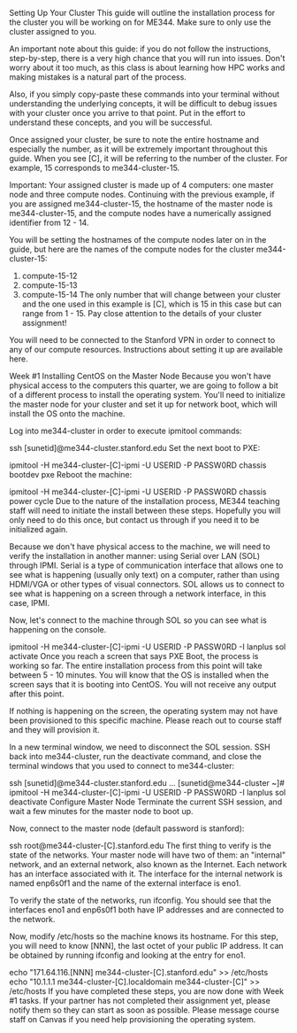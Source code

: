 Setting Up Your Cluster
This guide will outline the installation process for the cluster you will be working on for ME344. Make sure to only use the cluster assigned to you.

An important note about this guide: if you do not follow the instructions, step-by-step, there is a very high chance that you will run into issues. Don't worry about it too much, as this class is about learning how HPC works and making mistakes is a natural part of the process.

Also, if you simply copy-paste these commands into your terminal without understanding the underlying concepts, it will be difficult to debug issues with your cluster once you arrive to that point. Put in the effort to understand these concepts, and you will be successful.

Once assigned your cluster, be sure to note the entire hostname and especially the number, as it will be extremely important throughout this guide. When you see [C], it will be referring to the number of the cluster. For example, 15 corresponds to me344-cluster-15.

Important: Your assigned cluster is made up of 4 computers: one master node and three compute nodes. Continuing with the previous example, if you are assigned me344-cluster-15, the hostname of the master node is me344-cluster-15, and the compute nodes have a numerically assigned identifier from 12 - 14.

You will be setting the hostnames of the compute nodes later on in the guide, but here are the names of the compute nodes for the cluster me344-cluster-15:

1. compute-15-12
2. compute-15-13
3. compute-15-14
The only number that will change between your cluster and the one used in this example is [C], which is 15 in this case but can range from 1 - 15. Pay close attention to the details of your cluster assignment!

You will need to be connected to the Stanford VPN in order to connect to any of our compute resources. Instructions about setting it up are available here.

Week #1
Installing CentOS on the Master Node
Because you won't have physical access to the computers this quarter, we are going to follow a bit of a different process to install the operating system. You'll need to initialize the master node for your cluster and set it up for network boot, which will install the OS onto the machine.

Log into me344-cluster in order to execute ipmitool commands:

ssh [sunetid]@me344-cluster.stanford.edu
Set the next boot to PXE:

ipmitool -H me344-cluster-[C]-ipmi -U USERID -P PASSW0RD chassis bootdev pxe
Reboot the machine:

ipmitool -H me344-cluster-[C]-ipmi -U USERID -P PASSW0RD chassis power cycle
Due to the nature of the installation process, ME344 teaching staff will need to initiate the install between these steps. Hopefully you will only need to do this once, but contact us through if you need it to be initialized again.

Because we don't have physical access to the machine, we will need to verify the installation in another manner: using Serial over LAN (SOL) through IPMI. Serial is a type of communication interface that allows one to see what is happening (usually only text) on a computer, rather than using HDMI/VGA or other types of visual connectors. SOL allows us to connect to see what is happening on a screen through a network interface, in this case, IPMI.

Now, let's connect to the machine through SOL so you can see what is happening on the console.

ipmitool -H me344-cluster-[C]-ipmi -U USERID -P PASSW0RD -I lanplus sol activate
Once you reach a screen that says PXE Boot, the process is working so far. The entire installation process from this point will take between 5 - 10 minutes. You will know that the OS is installed when the screen says that it is booting into CentOS. You will not receive any output after this point.

If nothing is happening on the screen, the operating system may not have been provisioned to this specific machine. Please reach out to course staff and they will provision it.

In a new terminal window, we need to disconnect the SOL session. SSH back into me344-cluster, run the deactivate command, and close the terminal windows that you used to connect to me344-cluster:

ssh [sunetid]@me344-cluster.stanford.edu
...
[sunetid@me344-cluster ~]# ipmitool -H me344-cluster-[C]-ipmi -U USERID -P PASSW0RD -I lanplus sol deactivate
Configure Master Node
Terminate the current SSH session, and wait a few minutes for the master node to boot up.

Now, connect to the master node (default password is stanford):

ssh root@me344-cluster-[C].stanford.edu
The first thing to verify is the state of the networks. Your master node will have two of them: an "internal" network, and an external network, also known as the Internet. Each network has an interface associated with it. The interface for the internal network is named enp6s0f1 and the name of the external interface is eno1.

To verify the state of the networks, run ifconfig. You should see that the interfaces eno1 and enp6s0f1 both have IP addresses and are connected to the network.

Now, modify /etc/hosts so the machine knows its hostname. For this step, you will need to know [NNN], the last octet of your public IP address. It can be obtained by running ifconfig and looking at the entry for eno1.

echo "171.64.116.[NNN] me344-cluster-[C].stanford.edu" >> /etc/hosts
echo "10.1.1.1 me344-cluster-[C].localdomain me344-cluster-[C]" >> /etc/hosts
If you have completed these steps, you are now done with Week #1 tasks. If your partner has not completed their assignment yet, please notify them so they can start as soon as possible. Please message course staff on Canvas if you need help provisioning the operating system.
